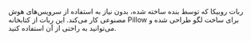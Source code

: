 ربات روبیکا که توسط بنده ساخته شده، بدون نیاز به استفاده از سرویس‌های هوش مصنوعی کار می‌کند. این ربات از کتابخانه Pillow برای ساخت لگو طراحی شده و می‌توانید به راحتی از آن استفاده کنید.
